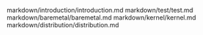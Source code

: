 markdown/introduction/introduction.md
markdown/test/test.md
markdown/baremetal/baremetal.md
markdown/kernel/kernel.md
markdown/distribution/distribution.md
